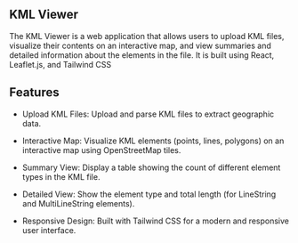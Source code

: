 ## KML Viewer

The KML Viewer is a web application that allows users to upload KML files, visualize their contents on an interactive map, and view summaries and detailed information about the elements in the file. It is built using React, Leaflet.js, and Tailwind CSS

## Features
- Upload KML Files: Upload and parse KML files to extract geographic data.

- Interactive Map: Visualize KML elements (points, lines, polygons) on an interactive map using OpenStreetMap tiles.

- Summary View: Display a table showing the count of different element types in the KML file.

- Detailed View: Show the element type and total length (for LineString and MultiLineString elements).

- Responsive Design: Built with Tailwind CSS for a modern and responsive user interface.
